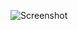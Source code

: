 ![Screenshot](https://raw.githubusercontent.com/Cryakl/Ultimate-RAT-Collection/refs/heads/main/SpyNet/Spy-Net%20v2.1%20(Chinese%20Edition)/Screenshot.png)
